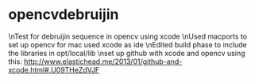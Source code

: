 opencvdebruijin
===============

\nTest for debruijin sequence in opencv using xcode 
\nUsed macports to set up opencv for mac used xcode as ide 
\nEdited build phase to include the libraries in opt/local/lib 
\nset up github with xcode and opencv using this: http://www.elastichead.me/2013/01/github-and-xcode.html#.U09THeZdVJF
